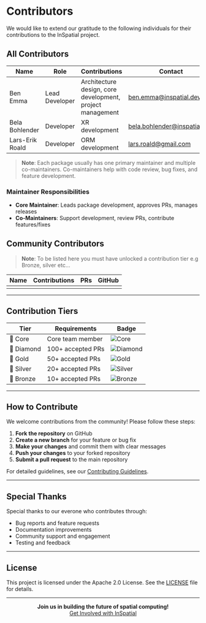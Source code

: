 # Contributors

We would like to extend our gratitude to the following individuals for their contributions to the InSpatial project.

## All Contributors

| Name | Role | Contributions | Contact | GitHub | Twitter |
|------|------|--------------|----------|---------|---------|
| Ben Emma | Lead Developer | Architecture design, core development, project management | [ben.emma@inspatial.dev](mailto:benemma@inspatialapp.com) | [@benemmaofficial](https://github.com/benemmaofficial) | [@benemmaofficial](https://x.com/ib3nnn) |
| Bela Bohlender | Developer | XR development | [bela.bohlender@inspatial.dev](mailto:bela.bela@bohlender.email) | [@bbohlender](https://github.com/bbohlender) | [@BelaBohlender](https://x.com/BelaBohlender) |
| Lars-Erik Roald | Developer | ORM development | [lars.roald@gmail.com](mailto:lars-erik.roald@inspatialapp.com) | [@lroal](https://github.com/lroal) | [@lroal](https://x.com/lroal) |

> **Note**: Each package usually has one primary maintainer and multiple co-maintainers. Co-maintainers help with code review, bug fixes, and feature development.

### Maintainer Responsibilities
- **Core Maintainer**: Leads package development, approves PRs, manages releases
- **Co-Maintainers**: Support development, review PRs, contribute features/fixes

## Community Contributors
> **Note**: To be listed here you must have unlocked a contribution tier e.g Bronze, silver etc...


| Name | Contributions | PRs | GitHub |
|------|--------------|-----|---------|
| <!-- Name --> | <!-- Contributions --> | <!-- #PR numbers --> | <!-- @handle --> |

---

## Contribution Tiers

| Tier | Requirements | Badge |
|------|-------------|-------|
| 🌟 Core | Core team member | ![Core](https://img.shields.io/badge/Core-Team-gold) |
| 💎 Diamond | 100+ accepted PRs | ![Diamond](https://img.shields.io/badge/Diamond-Contributor-blue) |
| 🥇 Gold | 50+ accepted PRs | ![Gold](https://img.shields.io/badge/Gold-Contributor-yellow) |
| 🥈 Silver | 20+ accepted PRs | ![Silver](https://img.shields.io/badge/Silver-Contributor-lightgrey) |
| 🥉 Bronze | 10+ accepted PRs | ![Bronze](https://img.shields.io/badge/Bronze-Contributor-brown) |

---

## How to Contribute

We welcome contributions from the community! Please follow these steps:

1. **Fork the repository** on GitHub
2. **Create a new branch** for your feature or bug fix
3. **Make your changes** and commit them with clear messages
4. **Push your changes** to your forked repository
5. **Submit a pull request** to the main repository

For detailed guidelines, see our [Contributing Guidelines](CONTRIBUTING.md).

---

## Special Thanks

Special thanks to our everone who contributes through:
- Bug reports and feature requests
- Documentation improvements
- Community support and engagement
- Testing and feedback

---

## License

This project is licensed under the Apache 2.0 License. See the [LICENSE](LICENSE) file for details.

---

<div align="center">
  <strong>Join us in building the future of spatial computing!</strong>
  <br>
  <a href="https://www.inspatial.app">Get Involved with InSpatial</a>
</div>
